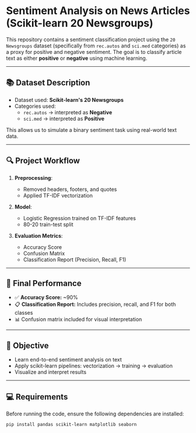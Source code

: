 # Sentiment Analysis on News Articles (Scikit-learn 20 Newsgroups)

This repository contains a sentiment classification project using the `20 Newsgroups` dataset (specifically from `rec.autos` and `sci.med` categories) as a proxy for positive and negative sentiment. The goal is to classify article text as either **positive** or **negative** using machine learning.

---

## 📚 Dataset Description

- Dataset used: **Scikit-learn's 20 Newsgroups**  
- Categories used:
  - `rec.autos` → interpreted as **Negative**
  - `sci.med` → interpreted as **Positive**

This allows us to simulate a binary sentiment task using real-world text data.

---

## 🔍 Project Workflow

1. **Preprocessing**:
   - Removed headers, footers, and quotes
   - Applied TF-IDF vectorization

2. **Model**:
   - Logistic Regression trained on TF-IDF features
   - 80-20 train-test split

3. **Evaluation Metrics**:
   - Accuracy Score
   - Confusion Matrix
   - Classification Report (Precision, Recall, F1)

---

## 🎯 Final Performance

- ✅ **Accuracy Score:** ~90%  
- 📋 **Classification Report:** Includes precision, recall, and F1 for both classes  
- 📊 Confusion matrix included for visual interpretation

---

## 🧠 Objective

- Learn end-to-end sentiment analysis on text
- Apply scikit-learn pipelines: vectorization → training → evaluation
- Visualize and interpret results

---

## 💻 Requirements

Before running the code, ensure the following dependencies are installed:

```bash
pip install pandas scikit-learn matplotlib seaborn
